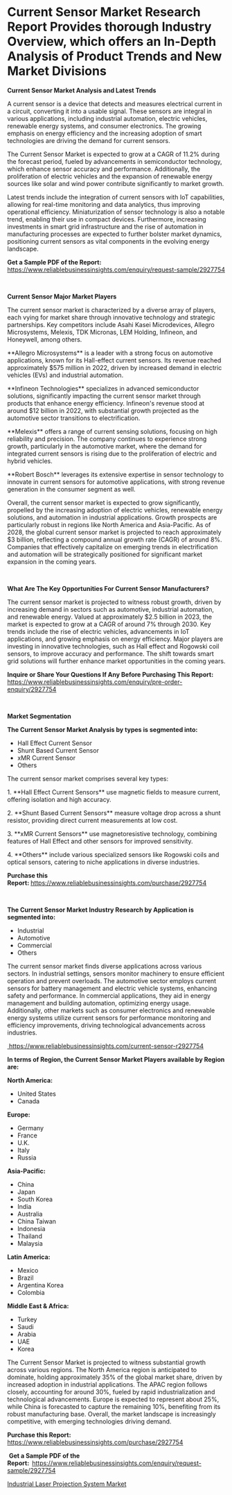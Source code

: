 <p><h1>Current Sensor Market Research Report Provides thorough Industry Overview, which offers an In-Depth Analysis of Product Trends and New Market Divisions</h1></p><p><strong>Current Sensor Market Analysis and Latest Trends</strong></p>
<p><p>A current sensor is a device that detects and measures electrical current in a circuit, converting it into a usable signal. These sensors are integral in various applications, including industrial automation, electric vehicles, renewable energy systems, and consumer electronics. The growing emphasis on energy efficiency and the increasing adoption of smart technologies are driving the demand for current sensors.</p><p>The Current Sensor Market is expected to grow at a CAGR of 11.2% during the forecast period, fueled by advancements in semiconductor technology, which enhance sensor accuracy and performance. Additionally, the proliferation of electric vehicles and the expansion of renewable energy sources like solar and wind power contribute significantly to market growth. </p><p>Latest trends include the integration of current sensors with IoT capabilities, allowing for real-time monitoring and data analytics, thus improving operational efficiency. Miniaturization of sensor technology is also a notable trend, enabling their use in compact devices. Furthermore, increasing investments in smart grid infrastructure and the rise of automation in manufacturing processes are expected to further bolster market dynamics, positioning current sensors as vital components in the evolving energy landscape.</p></p>
<p><strong>Get a Sample PDF of the Report:&nbsp;</strong> <a href="https://www.reliablebusinessinsights.com/enquiry/request-sample/2927754?utm_campaign=2289&utm_medium=2&utm_source=Github&utm_content=ia&utm_term=12032025&utm_id=current-sensor">https://www.reliablebusinessinsights.com/enquiry/request-sample/2927754</a></p>
<p>&nbsp;</p>
<p><strong>Current Sensor Major Market Players</strong></p>
<p><p>The current sensor market is characterized by a diverse array of players, each vying for market share through innovative technology and strategic partnerships. Key competitors include Asahi Kasei Microdevices, Allegro Microsystems, Melexis, TDK Micronas, LEM Holding, Infineon, and Honeywell, among others.</p><p>**Allegro Microsystems** is a leader with a strong focus on automotive applications, known for its Hall-effect current sensors. Its revenue reached approximately $575 million in 2022, driven by increased demand in electric vehicles (EVs) and industrial automation.</p><p>**Infineon Technologies** specializes in advanced semiconductor solutions, significantly impacting the current sensor market through products that enhance energy efficiency. Infineon's revenue stood at around $12 billion in 2022, with substantial growth projected as the automotive sector transitions to electrification.</p><p>**Melexis** offers a range of current sensing solutions, focusing on high reliability and precision. The company continues to experience strong growth, particularly in the automotive market, where the demand for integrated current sensors is rising due to the proliferation of electric and hybrid vehicles.</p><p>**Robert Bosch** leverages its extensive expertise in sensor technology to innovate in current sensors for automotive applications, with strong revenue generation in the consumer segment as well. </p><p>Overall, the current sensor market is expected to grow significantly, propelled by the increasing adoption of electric vehicles, renewable energy solutions, and automation in industrial applications. Growth prospects are particularly robust in regions like North America and Asia-Pacific. As of 2028, the global current sensor market is projected to reach approximately $3 billion, reflecting a compound annual growth rate (CAGR) of around 8%. Companies that effectively capitalize on emerging trends in electrification and automation will be strategically positioned for significant market expansion in the coming years.</p></p>
<p>&nbsp;</p>
<p><strong>What Are The Key Opportunities For Current Sensor Manufacturers?</strong></p>
<p><p>The current sensor market is projected to witness robust growth, driven by increasing demand in sectors such as automotive, industrial automation, and renewable energy. Valued at approximately $2.5 billion in 2023, the market is expected to grow at a CAGR of around 7% through 2030. Key trends include the rise of electric vehicles, advancements in IoT applications, and growing emphasis on energy efficiency. Major players are investing in innovative technologies, such as Hall effect and Rogowski coil sensors, to improve accuracy and performance. The shift towards smart grid solutions will further enhance market opportunities in the coming years.</p></p>
<p><strong>Inquire or Share Your Questions If Any Before Purchasing This Report:</strong> <a href="https://www.reliablebusinessinsights.com/enquiry/pre-order-enquiry/2927754?utm_campaign=2289&utm_medium=2&utm_source=Github&utm_content=ia&utm_term=12032025&utm_id=current-sensor">https://www.reliablebusinessinsights.com/enquiry/pre-order-enquiry/2927754</a></p>
<p>&nbsp;</p>
<p><strong>Market Segmentation</strong></p>
<p><strong>The Current Sensor Market Analysis by types is segmented into:</strong></p>
<p><ul><li>Hall Effect Current Sensor</li><li>Shunt Based Current Sensor</li><li>xMR Current Sensor</li><li>Others</li></ul></p>
<p><p>The current sensor market comprises several key types: </p><p>1. **Hall Effect Current Sensors** use magnetic fields to measure current, offering isolation and high accuracy.</p><p>2. **Shunt Based Current Sensors** measure voltage drop across a shunt resistor, providing direct current measurements at low cost.</p><p>3. **xMR Current Sensors** use magnetoresistive technology, combining features of Hall Effect and other sensors for improved sensitivity.</p><p>4. **Others** include various specialized sensors like Rogowski coils and optical sensors, catering to niche applications in diverse industries.</p></p>
<p><strong>Purchase this Report:&nbsp;</strong><a href="https://www.reliablebusinessinsights.com/purchase/2927754?utm_campaign=2289&utm_medium=2&utm_source=Github&utm_content=ia&utm_term=12032025&utm_id=current-sensor">https://www.reliablebusinessinsights.com/purchase/2927754</a></p>
<p>&nbsp;</p>
<p><strong>The Current Sensor Market Industry Research by Application is segmented into:</strong></p>
<p><ul><li>Industrial</li><li>Automotive</li><li>Commercial</li><li>Others</li></ul></p>
<p><p>The current sensor market finds diverse applications across various sectors. In industrial settings, sensors monitor machinery to ensure efficient operation and prevent overloads. The automotive sector employs current sensors for battery management and electric vehicle systems, enhancing safety and performance. In commercial applications, they aid in energy management and building automation, optimizing energy usage. Additionally, other markets such as consumer electronics and renewable energy systems utilize current sensors for performance monitoring and efficiency improvements, driving technological advancements across industries.</p></p>
<p><a href="https://www.reliablebusinessinsights.com/current-sensor-r2927754?utm_campaign=2289&utm_medium=2&utm_source=Github&utm_content=ia&utm_term=12032025&utm_id=current-sensor">&nbsp;https://www.reliablebusinessinsights.com/current-sensor-r2927754</a></p>
<p><strong>In terms of Region, the Current Sensor Market Players available by Region are:</strong></p>
<p>
    <p> <strong> North America: </strong>
        <ul>
            <li>United States</li>
            <li>Canada</li>
        </ul>
        </p> 
    <p> <strong> Europe: </strong>
        <ul>
            <li>Germany</li>
            <li>France</li>
            <li>U.K.</li>
            <li>Italy</li>
            <li>Russia</li>
        </ul>
        </p> 
    <p> <strong> Asia-Pacific: </strong>
        <ul>
            <li>China</li>
            <li>Japan</li>
            <li>South Korea</li>
            <li>India</li>
            <li>Australia</li>
            <li>China Taiwan</li>
            <li>Indonesia</li>
            <li>Thailand</li>
            <li>Malaysia</li>
        </ul>
        </p> 
    <p> <strong> Latin America: </strong>
        <ul>
            <li>Mexico</li>
            <li>Brazil</li>
            <li>Argentina Korea</li>
            <li>Colombia</li>
        </ul>
        </p> 
    <p> <strong> Middle East & Africa: </strong>
        <ul>
            <li>Turkey</li>
            <li>Saudi</li>
            <li>Arabia</li>
            <li>UAE</li>
            <li>Korea</li>
        </ul>
    </p>
    </p>
<p><p>The Current Sensor Market is projected to witness substantial growth across various regions. The North America region is anticipated to dominate, holding approximately 35% of the global market share, driven by increased adoption in industrial applications. The APAC region follows closely, accounting for around 30%, fueled by rapid industrialization and technological advancements. Europe is expected to represent about 25%, while China is forecasted to capture the remaining 10%, benefiting from its robust manufacturing base. Overall, the market landscape is increasingly competitive, with emerging technologies driving demand.</p></p>
<p><strong>Purchase this Report: </strong><a href="https://www.reliablebusinessinsights.com/purchase/2927754?utm_campaign=2289&utm_medium=2&utm_source=Github&utm_content=ia&utm_term=12032025&utm_id=current-sensor">https://www.reliablebusinessinsights.com/purchase/2927754</a></p>
<p>&nbsp;<strong>Get a Sample PDF of the Report:&nbsp;&nbsp;</strong><a href="https://www.reliablebusinessinsights.com/enquiry/request-sample/2927754?utm_campaign=2289&utm_medium=2&utm_source=Github&utm_content=ia&utm_term=12032025&utm_id=current-sensor">https://www.reliablebusinessinsights.com/enquiry/request-sample/2927754</a></p>
<p><strong></strong></p>
<p><p><a href="https://github.com/norbeludie83/Market-Research-Report-List-1/blob/main/industrial-laser-projection-system-market.md?utm_campaign=2289&utm_medium=2&utm_source=Github&utm_content=ia&utm_term=12032025&utm_id=current-sensor">Industrial Laser Projection System Market</a></p></p>
